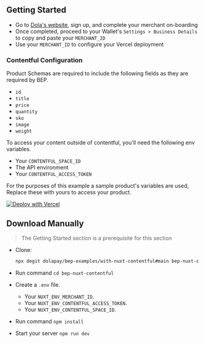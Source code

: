 ## Getting Started

- Go to [Dola's website](https://dola.me/), sign up, and complete your merchant on-boarding
- Once completed, proceed to your Wallet's `Settings > Business Details` to copy and paste your `MERCHANT_ID`
- Use your `MERCHANT_ID` to configure your Vercel deployment

### Contentful Configuration

Product Schemas are required to include the following fields as they are required by BEP.

- `id`
- `title`
- `price`
- `quantity`
- `sku`
- `image`
- `weight`

To access your content outside of contentful, you'll need the following env variables.

- Your `CONTENTFUL_SPACE_ID`
- The API environment
- Your `CONTENTFUL_ACCESS_TOKEN`

For the purposes of this example a sample product's variables are used, Replace these with yours to access your product.

[![Deploy with Vercel](https://vercel.com/button)](https://vercel.com/new/git/external?repository-url=https%3A%2F%2Fgithub.com%2Fsurgieboi%2Fbep-examples%2Ftree%2Fmain%2Fwith-nuxt-contentful&env=NUXT_PUBLIC_MERCHANT_ID,NUXT_ENV_CONTENTFUL_ACCESS_TOKEN,NUXT_ENV_CONTENTFUL_SPACE_ID&envDescription=Your%20merchant%20ID%20and%20Contentful%20credentials&envLink=https%3A%2F%2Fgithub.com%2Fsurgieboi%2Fbep-examples%2Ftree%2Fmain%2Fwith-nuxt-contentful%23getting-started&project-name=bep-nuxt-contentful-starter&repo-name=BEP-contentful-nuxt-starter)

## Download Manually

> The Getting Started section is a prerequisite for this section

- Clone:

  ```bash
  npx degit dolapay/bep-examples/with-nuxt-contentful#main bep-nuxt-contentful
  ```

- Run command `cd bep-nuxt-contentful`
- Create a `.env` file.
  - Your `NUXT_ENV_MERCHANT_ID`.
  - Your `NUXT_ENV_CONTENTFUL_ACCESS_TOKEN`.
  - Your `NUXT_ENV_CONTENTFUL_SPACE_ID`.
- Run command `npm install`
- Start your server `npm run dev`
